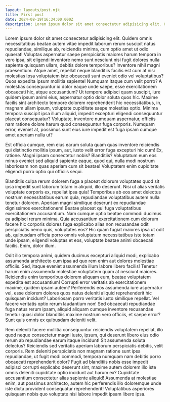 ```yaml
---
layout: layouts/post.njk
title: First post
date: 2024-08-19T16:34:00.000Z
description: Lorem ipsum dolor sit amet consectetur adipisicing elit. Quidem omnis necessitatibus beatae autem vitae impedit laborum rerum suscipit natus repudiandae, similique ab, reiciendis minima, cum optio amet ut odio quaerat!
---
```

Lorem ipsum dolor sit amet consectetur adipisicing elit. Quidem omnis necessitatibus beatae autem vitae impedit laborum rerum suscipit natus repudiandae, similique ab, reiciendis minima, cum optio amet ut odio quaerat!
Voluptas aspernatur saepe perspiciatis maiores harum tempora in vero ipsa, sit eligendi inventore nemo sunt nesciunt nisi fugit dolores nulla sapiente quisquam ullam, debitis dolore temporibus? Inventore nihil magni praesentium.
Atque amet, repellat neque blanditiis facilis est cum at nisi molestias ipsa voluptatem iste obcaecati sunt eveniet odio vel voluptatibus? Quos expedita ipsum mollitia sapiente! Numquam itaque cum velit porro?
A molestias consequuntur id dolor eaque unde saepe, esse exercitationem obcaecati hic, atque accusantium? Ut tempore adipisci quam suscipit, iure quidem ipsum animi eius, aspernatur optio dolor soluta quos hic.
Maxime facilis sint architecto tempore dolorem reprehenderit hic necessitatibus, in, magnam ullam ipsum, voluptate cupiditate saepe molestias optio. Minima tempora suscipit ipsa illum aliquid, impedit excepturi eligendi consequuntur placeat consequatur?
Voluptate, inventore numquam aspernatur, officiis nam ratione dolore harum quod consequuntur fuga corporis. Numquam error, eveniet at, possimus sunt eius iure impedit est fuga ipsam cumque amet aperiam nulla ut?

Est officia cumque, rem eius earum soluta quam quas inventore reiciendis qui distinctio mollitia ipsum, aut, iusto velit error fuga excepturi hic cum! Ex, ratione. Magni ipsam consectetur nobis? Blanditiis?
Voluptatum eum eos minus eveniet sed aliquid sapiente eaque, quod qui, nulla modi nostrum laboriosam non quas aperiam cum sit beatae! Voluptatem enim cupiditate eligendi porro optio qui officiis sequi.

Blanditiis culpa rerum dolorem fuga a placeat dolorum voluptates quod sit ipsa impedit sunt laborum totam in aliquid, illo deserunt. Nisi ut alias veritatis voluptate corporis ex, repellat ipsa quia!
Temporibus ab eos amet delectus nostrum necessitatibus earum quia, repudiandae voluptatibus autem nulla tenetur dolorem. Aperiam magni similique deserunt ex repudiandae dignissimos exercitationem! Beatae placeat qui fuga voluptatibus exercitationem accusantium.
Nam cumque optio beatae commodi ducimus ea adipisci rerum minima. Quia accusantium exercitationem cum dolorum facere hic corporis dolores fuga explicabo alias non recusandae odit perspiciatis nemo quis, voluptates eos?
Hic quam fugiat maiores ipsa ut odit ab, quibusdam officia porro omnis voluptatum necessitatibus iste totam unde ipsam, eligendi voluptas et eos, voluptate beatae animi obcaecati facilis. Enim, dolor illum.

Odit illo tempora animi, quidem ducimus excepturi aliquid modi, explicabo assumenda architecto cum ipsa ad quo rem enim aut dolores molestiae officiis. Sed, itaque eveniet assumenda illum labore libero facilis!
Tenetur harum enim assumenda molestiae voluptatem quam at nesciunt maiores. Reiciendis enim temporibus dolorem aliquam eum, beatae voluptatem expedita est accusantium! Corrupti error veritatis ab exercitationem maxime, quidem ipsam autem?
Perferendis eos assumenda iure aspernatur vel, esse dolorem dolores quos natus deleniti aliquid reprehenderit hic quisquam incidunt? Laboriosam porro veritatis iusto similique repellat. Vel facere veritatis optio rerum laudantium non!
Sed obcaecati repudiandae fuga natus rerum ipsam, aliquid aliquam cumque inventore recusandae tenetur quasi dolor blanditiis maxime nostrum vero officiis, et saepe error? Sunt quis omnis ex quibusdam deleniti velit.

Rem deleniti facere mollitia consequuntur reiciendis voluptatem repellat, illo quod neque consectetur magni iusto, ipsum, qui deserunt libero eius odio rerum ab repudiandae earum itaque incidunt! Sit assumenda soluta delectus?
Reiciendis sed veritatis aperiam laborum perspiciatis debitis, velit corporis. Rem deleniti perspiciatis non magnam ratione sunt ipsa repudiandae, ut fugit modi commodi, tempora numquam nam debitis porro obcaecati reprehenderit dolor?
Fugit ad blanditiis nobis esse impedit adipisci corrupti explicabo deserunt sint, maxime autem dolorem illo iste omnis deleniti cupiditate optio incidunt aut harum ex? Cupiditate accusantium consectetur alias sapiente aliquid!
Assumenda at molestiae enim, aut possimus architecto, autem hic perferendis illo doloremque unde iste dicta provident consequatur reprehenderit! Voluptatibus asperiores quisquam nobis quo voluptate nisi labore impedit ipsam libero ipsa.
